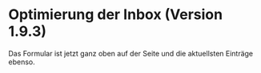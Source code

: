 # Optimierung der Inbox (Version 1.9.3)

Das Formular ist jetzt ganz oben auf der Seite und die aktuellsten Einträge ebenso.
